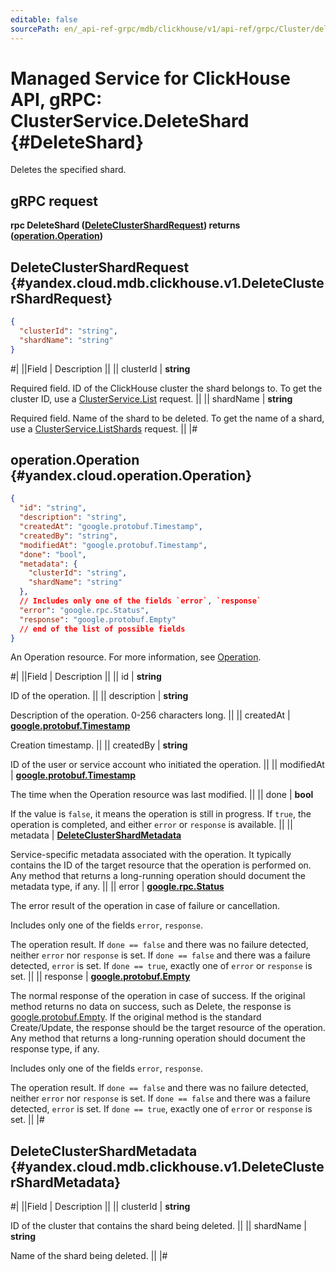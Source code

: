 ```yaml
---
editable: false
sourcePath: en/_api-ref-grpc/mdb/clickhouse/v1/api-ref/grpc/Cluster/deleteShard.md
---
```


# Managed Service for ClickHouse API, gRPC: ClusterService.DeleteShard {#DeleteShard}

Deletes the specified shard.

## gRPC request

**rpc DeleteShard ([DeleteClusterShardRequest](#yandex.cloud.mdb.clickhouse.v1.DeleteClusterShardRequest)) returns ([operation.Operation](#yandex.cloud.operation.Operation))**

## DeleteClusterShardRequest {#yandex.cloud.mdb.clickhouse.v1.DeleteClusterShardRequest}

```json
{
  "clusterId": "string",
  "shardName": "string"
}
```

#|
||Field | Description ||
|| clusterId | **string**

Required field. ID of the ClickHouse cluster the shard belongs to.
To get the cluster ID, use a [ClusterService.List](/docs/managed-clickhouse/api-ref/grpc/Cluster/list#List) request. ||
|| shardName | **string**

Required field. Name of the shard to be deleted.
To get the name of a shard, use a [ClusterService.ListShards](/docs/managed-clickhouse/api-ref/grpc/Cluster/listShards#ListShards) request. ||
|#

## operation.Operation {#yandex.cloud.operation.Operation}

```json
{
  "id": "string",
  "description": "string",
  "createdAt": "google.protobuf.Timestamp",
  "createdBy": "string",
  "modifiedAt": "google.protobuf.Timestamp",
  "done": "bool",
  "metadata": {
    "clusterId": "string",
    "shardName": "string"
  },
  // Includes only one of the fields `error`, `response`
  "error": "google.rpc.Status",
  "response": "google.protobuf.Empty"
  // end of the list of possible fields
}
```

An Operation resource. For more information, see [Operation](/docs/api-design-guide/concepts/operation).

#|
||Field | Description ||
|| id | **string**

ID of the operation. ||
|| description | **string**

Description of the operation. 0-256 characters long. ||
|| createdAt | **[google.protobuf.Timestamp](https://developers.google.com/protocol-buffers/docs/reference/google.protobuf#timestamp)**

Creation timestamp. ||
|| createdBy | **string**

ID of the user or service account who initiated the operation. ||
|| modifiedAt | **[google.protobuf.Timestamp](https://developers.google.com/protocol-buffers/docs/reference/google.protobuf#timestamp)**

The time when the Operation resource was last modified. ||
|| done | **bool**

If the value is `false`, it means the operation is still in progress.
If `true`, the operation is completed, and either `error` or `response` is available. ||
|| metadata | **[DeleteClusterShardMetadata](#yandex.cloud.mdb.clickhouse.v1.DeleteClusterShardMetadata)**

Service-specific metadata associated with the operation.
It typically contains the ID of the target resource that the operation is performed on.
Any method that returns a long-running operation should document the metadata type, if any. ||
|| error | **[google.rpc.Status](https://cloud.google.com/tasks/docs/reference/rpc/google.rpc#status)**

The error result of the operation in case of failure or cancellation.

Includes only one of the fields `error`, `response`.

The operation result.
If `done == false` and there was no failure detected, neither `error` nor `response` is set.
If `done == false` and there was a failure detected, `error` is set.
If `done == true`, exactly one of `error` or `response` is set. ||
|| response | **[google.protobuf.Empty](https://developers.google.com/protocol-buffers/docs/reference/google.protobuf#google.protobuf.Empty)**

The normal response of the operation in case of success.
If the original method returns no data on success, such as Delete,
the response is [google.protobuf.Empty](https://developers.google.com/protocol-buffers/docs/reference/google.protobuf#google.protobuf.Empty).
If the original method is the standard Create/Update,
the response should be the target resource of the operation.
Any method that returns a long-running operation should document the response type, if any.

Includes only one of the fields `error`, `response`.

The operation result.
If `done == false` and there was no failure detected, neither `error` nor `response` is set.
If `done == false` and there was a failure detected, `error` is set.
If `done == true`, exactly one of `error` or `response` is set. ||
|#

## DeleteClusterShardMetadata {#yandex.cloud.mdb.clickhouse.v1.DeleteClusterShardMetadata}

#|
||Field | Description ||
|| clusterId | **string**

ID of the cluster that contains the shard being deleted. ||
|| shardName | **string**

Name of the shard being deleted. ||
|#